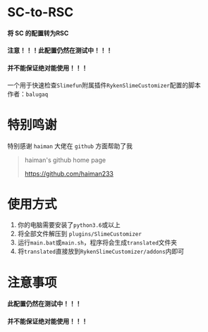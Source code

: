 # SC-to-RSC
#### 将 SC 的配置转为RSC
#### 注意！！！此配置仍然在测试中！！！
#### 并不能保证绝对能使用！！！

一个用于快速检查`Slimefun`附属插件`RykenSlimeCustomizer`配置的脚本  
作者：`balugaq`

# 特别鸣谢

特别感谢 `haiman` 大佬在 `github` 方面帮助了我
> haiman's github home page
>
> <https://github.com/haiman233>

# 使用方式

1. 你的电脑需要安装了`python3.6`或以上
2. 将全部文件解压到 `plugins/SlimeCustomizer`
3. 运行`main.bat`或`main.sh`，程序将会生成`translated`文件夹
4. 将`translated`直接放到`RykenSlimeCustomizer/addons`内即可

# 注意事项

#### 此配置仍然在测试中！！！
#### 并不能保证绝对能使用！！！

